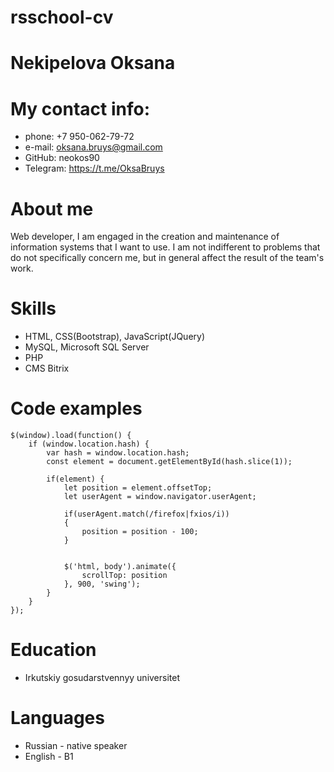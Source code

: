 # rsschool-cv
# Nekipelova Oksana
# My contact info:
* phone: +7 950-062-79-72
* e-mail: <oksana.bruys@gmail.com>
* GitHub: neokos90
* Telegram: <https://t.me/OksaBruys>

# About me
Web developer, I am engaged in the creation and maintenance of information systems that I want to use. I am not indifferent to problems that do not specifically concern me, but in general affect the result of the team's work. 

# Skills
* HTML, CSS(Bootstrap), JavaScript(JQuery)
* MySQL, Microsoft SQL Server
* PHP
* CMS Bitrix

# Code examples

    $(window).load(function() {
	    if (window.location.hash) {
            var hash = window.location.hash;
            const element = document.getElementById(hash.slice(1));

            if(element) {
                let position = element.offsetTop;
                let userAgent = window.navigator.userAgent;

                if(userAgent.match(/firefox|fxios/i))
                {
                    position = position - 100;
                }


                $('html, body').animate({
                    scrollTop: position
                }, 900, 'swing');
            }
	    }
    });

# Education
 * Irkutskiy gosudarstvennyy universitet 

 # Languages 
 * Russian - native speaker
 * English - B1